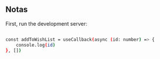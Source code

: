 
## Notas

First, run the development server:

```bash

const addToWishList = useCallback(async (id: number) => {
    console.log(id)
}, [])

```

